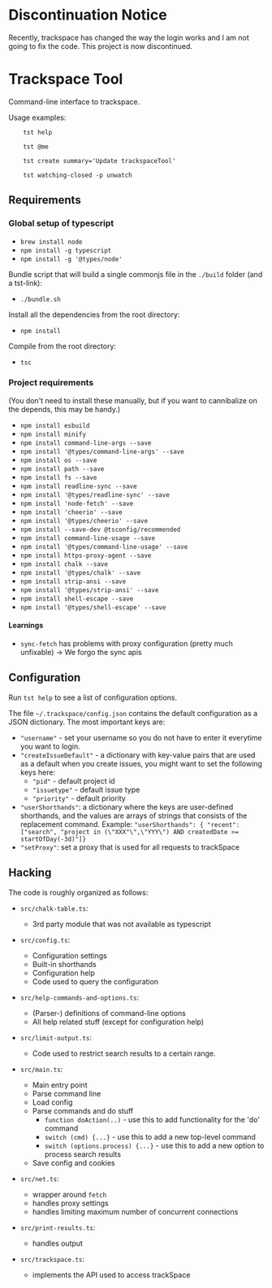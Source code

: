# Discontinuation Notice

Recently, trackspace has changed the way the login works and I am not going to fix the code. This project is now discontinued.

# Trackspace Tool

Command-line interface to trackspace.

Usage examples:
```
	tst help

	tst @me

	tst create summary='Update trackspaceTool'

	tst watching-closed -p unwatch
```

## Requirements

### Global setup of typescript

* `brew install node`
* `npm install -g typescript`
* `npm install -g '@types/node'`

Bundle script that will build a single commonjs file in the `./build` folder (and a tst-link): 

* `./bundle.sh`

Install all the dependencies from the root directory:

* `npm install`

Compile from the root directory:

* `tsc`

### Project requirements

(You don't need to install these manually, but if you want to cannibalize on the depends, this may be handy.)

* `npm install esbuild`
* `npm install minify`
* `npm install command-line-args --save`
* `npm install '@types/command-line-args' --save`
* `npm install os --save`
* `npm install path --save`
* `npm install fs --save`
* `npm install readline-sync --save`
* `npm install '@types/readline-sync' --save`
* `npm install 'node-fetch' --save`
* `npm install 'cheerio' --save`
* `npm install '@types/cheerio' --save`
* `npm install --save-dev @tsconfig/recommended`
* `npm install command-line-usage --save`
* `npm install '@types/command-line-usage' --save`
* `npm install https-proxy-agent --save`
* `npm install chalk --save`
* `npm install '@types/chalk' --save`
* `npm install strip-ansi --save`
* `npm install '@types/strip-ansi' --save`
* `npm install shell-escape --save`
* `npm install '@types/shell-escape' --save`

#### Learnings

* `sync-fetch` has problems with proxy configuration (pretty much unfixable) -> We forgo the sync apis

## Configuration

Run `tst help` to see a list of configuration options.

The file `~/.trackspace/config.json` contains the default configuration as a JSON dictionary. The most important keys are:

* `"username"` - set your username so you do not have to enter it everytime you want to login.
* `"createIssueDefault"` - a dictionary with key-value pairs that are used as a default when you create issues, you might want to set the following keys here:
	* `"pid"` - default project id
	* `"issuetype"` - default issue type 
	* `"priority"` - default priority
* `"userShorthands"`: a dictionary where the keys are user-defined shorthands, and the values are arrays of strings that consists of the replacement command. Example:
	``` "userShorthands": { "recent": ["search", "project in (\"XXX"\",\"YYY\") AND createdDate >= startOfDay(-3d)"]} ```
* `"setProxy"`: set a proxy that is used for all requests to trackSpace


## Hacking

The code is roughly organized as follows:

* `src/chalk-table.ts`:
	* 3rd party module that was not available as typescript

* `src/config.ts`:
	* Configuration settings
	* Built-in shorthands
	* Configuration help
	* Code used to query the configuration

* `src/help-commands-and-options.ts`:
	* (Parser-) definitions of command-line options
	* All help related stuff (except for configuration help)

* `src/limit-output.ts`:
	* Code used to restrict search results to a certain range.

* `src/main.ts`:
	* Main entry point
	* Parse command line
	* Load config
	* Parse commands and do stuff
		* `function doAction(..)` - use this to add functionality for the 'do' command
		* `switch (cmd) {...}` - use this to add a new top-level command
		* `switch (options.process) {...}` - use this to add a new option to process search results
	* Save config and cookies

* `src/net.ts`:
	* wrapper around `fetch`
	* handles proxy settings 
	* handles limiting maximum number of concurrent connections

* `src/print-results.ts`:
	* handles output

* `src/trackspace.ts`:
	* implements the API used to access trackSpace
